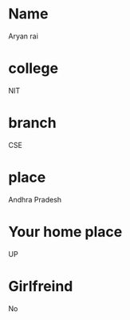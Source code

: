 # Name 
Aryan rai
# college 
NIT
# branch 
CSE
# place 
Andhra Pradesh
# Your home place 
UP
# Girlfreind 
No
